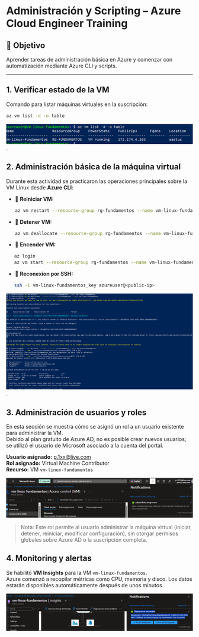# Administración y Scripting – Azure Cloud Engineer Training

## 🎯 Objetivo
Aprender tareas de administración básica en Azure y comenzar con automatización mediante Azure CLI y scripts.

---

## 1. Verificar estado de la VM

Comando para listar máquinas virtuales en la suscripción:

```bash
az vm list -d -o table
```
![Estado VM](images/estado_vm.png).


## 2. Administración básica de la máquina virtual

Durante esta actividad se practicaron las operaciones principales sobre la VM Linux desde **Azure CLI**:

- 🔄 **Reiniciar VM:**
  ```bash
  az vm restart --resource-group rg-fundamentos --name vm-linux-fundamentos

- 🔄 **Detener VM:**
  ```bash
  az vm deallocate --resource-group rg-fundamentos --name vm-linux-fundamentos
  ```
- 🔄 **Encender VM:**
 ```bash
    az login
    az vm start --resource-group rg-fundamentos --name vm-linux-fundamentos
 ```
- 🔄 **Reconexion por SSH:**
 ```bash
    ssh -i vm-linux-fundamentos_key azureuser@<public-ip>
 ``` 
![Admon](images/captura_admon.png).

## 3. Administración de usuarios y roles

En esta sección se muestra cómo se asignó un rol a un usuario existente para administrar la VM.  
Debido al plan gratuito de Azure AD, no es posible crear nuevos usuarios; se utilizó el usuario de Microsoft asociado a la cuenta del portal.

**Usuario asignado:** p.1xx@live.com  
**Rol asignado:** Virtual Machine Contributor  
**Recurso:** VM `vm-linux-fundamentos`

![Asignación de rol a usuario](images/rol_asignado.png)

> Nota: Este rol permite al usuario administrar la máquina virtual (iniciar, detener, reiniciar, modificar configuración), sin otorgar permisos globales sobre Azure AD o la suscripción completa.

## 4. Monitoring y alertas

Se habilitó **VM Insights** para la VM `vm-linux-fundamentos`.  
Azure comenzó a recopilar métricas como CPU, memoria y disco. Los datos estarán disponibles automáticamente después de unos minutos.

![Habilitación de Insights](images/monitoring_vm.png)


